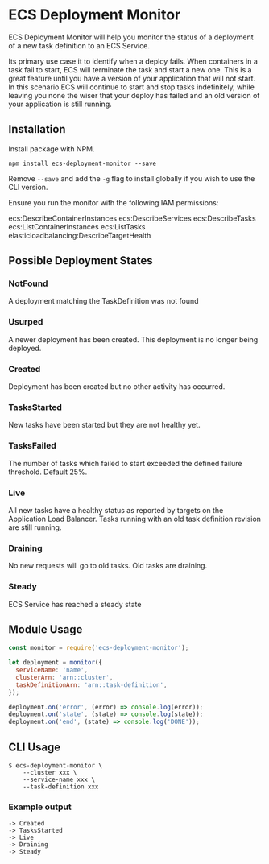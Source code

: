 ECS Deployment Monitor
==============================

ECS Deployment Monitor will help you monitor the status of a deployment of a new task definition to an ECS Service.

Its primary use case it to identify when a deploy fails. When containers in a task fail to start, ECS will terminate the task and start a new one. This is a great feature until you have a version of your application that will not start. In this scenario ECS will continue to start and stop tasks indefinitely, while leaving you none the wiser that your deploy has failed and an old version of your application is still running.

Installation
------------

Install package with NPM.

`npm install ecs-deployment-monitor --save`

Remove `--save` and add the `-g` flag to install globally if you wish to use the CLI version.

Ensure you run the monitor with the following IAM permissions:

ecs:DescribeContainerInstances
ecs:DescribeServices
ecs:DescribeTasks
ecs:ListContainerInstances
ecs:ListTasks
elasticloadbalancing:DescribeTargetHealth

Possible Deployment States
-----------------

### NotFound
A deployment matching the TaskDefinition was not found

### Usurped
A newer deployment has been created. This deployment is no longer being deployed.

### Created
Deployment has been created but no other activity has occurred.

### TasksStarted
New tasks have been started but they are not healthy yet.

### TasksFailed
The number of tasks which failed to start exceeded the defined failure threshold. Default 25%.

### Live
All new tasks have a healthy status as reported by targets on the Application Load Balancer. Tasks running with an old task definition revision are still running.

### Draining
No new requests will go to old tasks. Old tasks are draining.

### Steady
ECS Service has reached a steady state

Module Usage
------------

```js
const monitor = require('ecs-deployment-monitor');

let deployment = monitor({
  serviceName: 'name',
  clusterArn: 'arn::cluster',
  taskDefinitionArn: 'arn::task-definition',
});

deployment.on('error', (error) => console.log(error));
deployment.on('state', (state) => console.log(state));
deployment.on('end', (state) => console.log('DONE'));

```

CLI Usage
---------

```
$ ecs-deployment-monitor \
    --cluster xxx \
    --service-name xxx \
    --task-definition xxx
```

### Example output

```
-> Created
-> TasksStarted
-> Live
-> Draining
-> Steady
```
